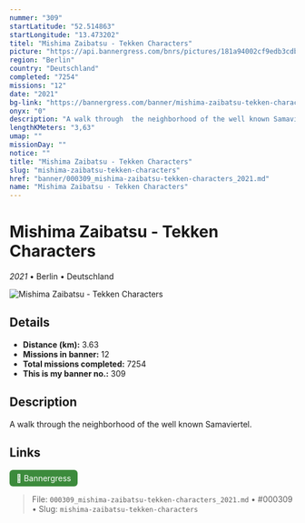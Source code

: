 ```yaml
---
nummer: "309"
startLatitude: "52.514863"
startLongitude: "13.473202"
titel: "Mishima Zaibatsu - Tekken Characters"
picture: "https://api.bannergress.com/bnrs/pictures/181a94002cf9edb3cdbc07ce0471921a"
region: "Berlin"
country: "Deutschland"
completed: "7254"
missions: "12"
date: "2021"
bg-link: "https://bannergress.com/banner/mishima-zaibatsu-tekken-characters-8f8e"
onyx: "0"
description: "A walk through  the neighborhood of the well known Samaviertel."
lengthKMeters: "3,63"
umap: ""
missionDay: ""
notice: ""
title: "Mishima Zaibatsu - Tekken Characters"
slug: "mishima-zaibatsu-tekken-characters"
href: "banner/000309_mishima-zaibatsu-tekken-characters_2021.md"
name: "Mishima Zaibatsu - Tekken Characters"
---
```

# Mishima Zaibatsu - Tekken Characters

*2021* • Berlin • Deutschland

![Mishima Zaibatsu - Tekken Characters](https://api.bannergress.com/bnrs/pictures/181a94002cf9edb3cdbc07ce0471921a)



## Details
- **Distance (km):** 3.63
- **Missions in banner:** 12
- **Total missions completed:** 7254
- **This is my banner no.:** 309



## Description
A walk through  the neighborhood of the well known Samaviertel.



## Links
<a href="https://bannergress.com/banner/mishima-zaibatsu-tekken-characters-8f8e" target="_blank" style="display:inline-block;margin-right:8px;padding:6px 12px;background:#3c8b3c;color:#fff;text-decoration:none;border-radius:6px;">🔗 Bannergress</a>



> File: `000309_mishima-zaibatsu-tekken-characters_2021.md`
> • #000309
> • Slug: `mishima-zaibatsu-tekken-characters`
